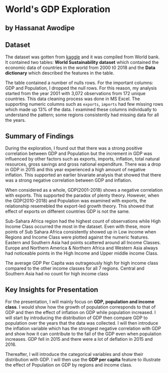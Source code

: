 # World's GDP Exploration
## by Hassanat Awodipe


## Dataset

The dataset was gotten from [kaggle](https://www.kaggle.com/datasets/truecue/worldsustainabilitydataset?select=WorldSustainabilityDataset.csv) and it was compiled from World bank. It contained two tables: **World Sustainability dataset** which contained the economic data of countries in the world from 2000 t0 2018 and the **Data dictionary** which described the features in the table.

The table contained a number of nulls rows. For the important columns: GDP and Population, I dropped the null rows. For this reason, my analysis started from the year 2001 with 3,072 observations from 172 unique countries. This data cleaning process was done in MS Excel. The supporting numeric columns such as `exports`, `imports` had few missing rows which made up 13% of the data. I examined these columns individually to understand the pattern; some regions consistently had missing data for all the years.


## Summary of Findings

During the exploration, I found out that there was a strong positive correlation between GDP and Population but the increment in GDP was influenced by other factors such as exports, imports, inflation, total natural resources, gross savings and gross national expenditure. There was a drop in GDP in 2015 and this year experienced a high amount of negative inflation. This supported an earlier bivariate analysis that showed that there was a strong negative correlation between GDP and inflation.

When considered as a whole, GDP(2001-2018) shows a negative correlation with exports. This supported the paradox of plenty theory. However, when the GDP(2010-2018) and Population was examined with exports, the relationship resemebled the export-led growth theory. This showed that effect of exports on different countries GDP is not the same.

Sub-Sahara Africa region had the highest count of observations while High Income Class occurred the most in the dataset. Even with these, more points of Sub Sahara Africa consistently showed up in Low income when Regions and Income Class were plotted against the numeric features. Eastern and Southern Asia had points scattered around all Income Classes. Europe and Northern America & Northern Africa and Western Asia always had noticeable points in the High Income and Upper middle income Class.   

The average GDP Per Capita was outrageously high for high income class compared to the other income classes for all 7 regions. Central and Southern Asia had no count for high income class  

## Key Insights for Presentation

For the presentation, I will mainly focus on **GDP, population and income class**. I would show how the growth of population corresponds to that of GDP and then the effect of inflation on GDP while population increased. I will start by introducing the distribution of
GDP then compare GDP to population over the years that the data was collected. I will then introduce the inflation variable which has the strongest negative correlation with GDP and show how it can contribute to the fall of the GDP even when population increases. GDP fell in 2015 and there were a lot of deflation in 2015 and 2016. 

Thereafter, I will introduce the categorical variables and show their distribution with GDP. I will then use the **GDP per capita** feature to illustrate the effect of Population on GDP by regions and income class. 
